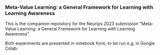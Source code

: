 ### Meta-Value Learning: a General Framework for Learning with Learning Awareness

This is the companion repository for the Neurips 2023 submission "Meta-Value Learning: a General Framework for Learning with Learning Awareness".

Both experiments are presented in notebook form, to be run e.g. in Google Colab.
